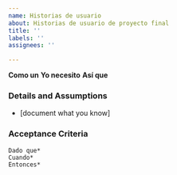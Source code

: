 ```yaml
---
name: Historias de usuario
about: Historias de usuario de proyecto final
title: ''
labels: ''
assignees: ''

---
```


**Como un** 
**Yo necesito**
**Así que**
   
### Details and Assumptions
* [document what you know]
	   
### Acceptance Criteria  	   
```gherkin
Dado que*
Cuando*
Entonces*
 ```
